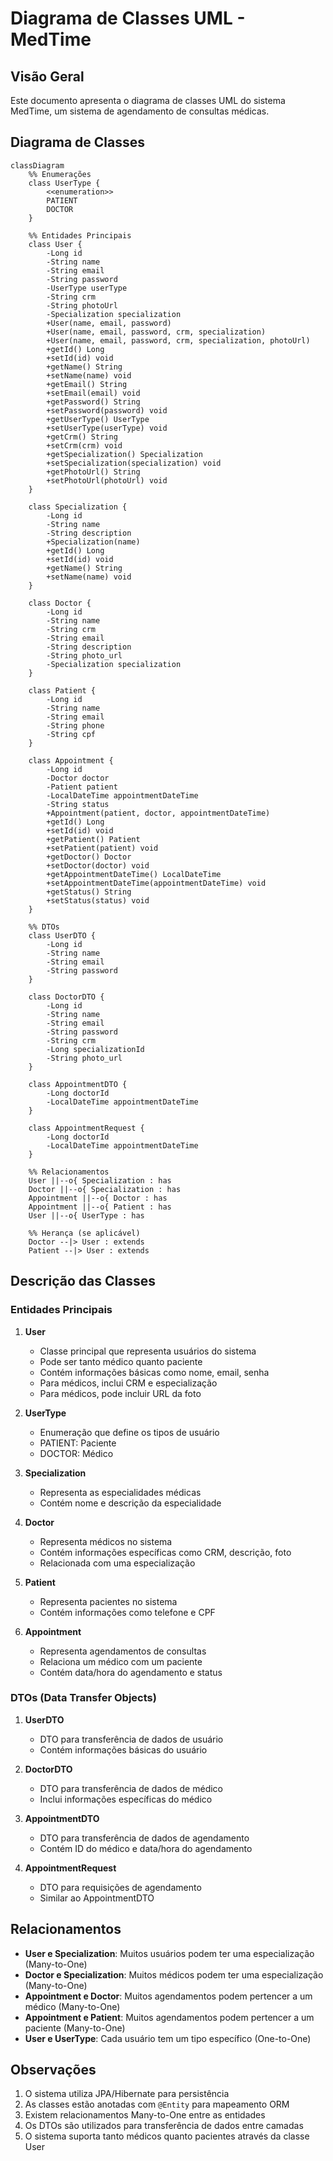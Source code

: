 # Diagrama de Classes UML - MedTime

## Visão Geral
Este documento apresenta o diagrama de classes UML do sistema MedTime, um sistema de agendamento de consultas médicas.

## Diagrama de Classes

```mermaid
classDiagram
    %% Enumerações
    class UserType {
        <<enumeration>>
        PATIENT
        DOCTOR
    }

    %% Entidades Principais
    class User {
        -Long id
        -String name
        -String email
        -String password
        -UserType userType
        -String crm
        -String photoUrl
        -Specialization specialization
        +User(name, email, password)
        +User(name, email, password, crm, specialization)
        +User(name, email, password, crm, specialization, photoUrl)
        +getId() Long
        +setId(id) void
        +getName() String
        +setName(name) void
        +getEmail() String
        +setEmail(email) void
        +getPassword() String
        +setPassword(password) void
        +getUserType() UserType
        +setUserType(userType) void
        +getCrm() String
        +setCrm(crm) void
        +getSpecialization() Specialization
        +setSpecialization(specialization) void
        +getPhotoUrl() String
        +setPhotoUrl(photoUrl) void
    }

    class Specialization {
        -Long id
        -String name
        -String description
        +Specialization(name)
        +getId() Long
        +setId(id) void
        +getName() String
        +setName(name) void
    }

    class Doctor {
        -Long id
        -String name
        -String crm
        -String email
        -String description
        -String photo_url
        -Specialization specialization
    }

    class Patient {
        -Long id
        -String name
        -String email
        -String phone
        -String cpf
    }

    class Appointment {
        -Long id
        -Doctor doctor
        -Patient patient
        -LocalDateTime appointmentDateTime
        -String status
        +Appointment(patient, doctor, appointmentDateTime)
        +getId() Long
        +setId(id) void
        +getPatient() Patient
        +setPatient(patient) void
        +getDoctor() Doctor
        +setDoctor(doctor) void
        +getAppointmentDateTime() LocalDateTime
        +setAppointmentDateTime(appointmentDateTime) void
        +getStatus() String
        +setStatus(status) void
    }

    %% DTOs
    class UserDTO {
        -Long id
        -String name
        -String email
        -String password
    }

    class DoctorDTO {
        -Long id
        -String name
        -String email
        -String password
        -String crm
        -Long specializationId
        -String photo_url
    }

    class AppointmentDTO {
        -Long doctorId
        -LocalDateTime appointmentDateTime
    }

    class AppointmentRequest {
        -Long doctorId
        -LocalDateTime appointmentDateTime
    }

    %% Relacionamentos
    User ||--o{ Specialization : has
    Doctor ||--o{ Specialization : has
    Appointment ||--o{ Doctor : has
    Appointment ||--o{ Patient : has
    User ||--o{ UserType : has

    %% Herança (se aplicável)
    Doctor --|> User : extends
    Patient --|> User : extends
```

## Descrição das Classes

### Entidades Principais

1. **User**
   - Classe principal que representa usuários do sistema
   - Pode ser tanto médico quanto paciente
   - Contém informações básicas como nome, email, senha
   - Para médicos, inclui CRM e especialização
   - Para médicos, pode incluir URL da foto

2. **UserType**
   - Enumeração que define os tipos de usuário
   - PATIENT: Paciente
   - DOCTOR: Médico

3. **Specialization**
   - Representa as especialidades médicas
   - Contém nome e descrição da especialidade

4. **Doctor**
   - Representa médicos no sistema
   - Contém informações específicas como CRM, descrição, foto
   - Relacionada com uma especialização

5. **Patient**
   - Representa pacientes no sistema
   - Contém informações como telefone e CPF

6. **Appointment**
   - Representa agendamentos de consultas
   - Relaciona um médico com um paciente
   - Contém data/hora do agendamento e status

### DTOs (Data Transfer Objects)

1. **UserDTO**
   - DTO para transferência de dados de usuário
   - Contém informações básicas do usuário

2. **DoctorDTO**
   - DTO para transferência de dados de médico
   - Inclui informações específicas do médico

3. **AppointmentDTO**
   - DTO para transferência de dados de agendamento
   - Contém ID do médico e data/hora do agendamento

4. **AppointmentRequest**
   - DTO para requisições de agendamento
   - Similar ao AppointmentDTO

## Relacionamentos

- **User e Specialization**: Muitos usuários podem ter uma especialização (Many-to-One)
- **Doctor e Specialization**: Muitos médicos podem ter uma especialização (Many-to-One)
- **Appointment e Doctor**: Muitos agendamentos podem pertencer a um médico (Many-to-One)
- **Appointment e Patient**: Muitos agendamentos podem pertencer a um paciente (Many-to-One)
- **User e UserType**: Cada usuário tem um tipo específico (One-to-One)

## Observações

1. O sistema utiliza JPA/Hibernate para persistência
2. As classes estão anotadas com `@Entity` para mapeamento ORM
3. Existem relacionamentos Many-to-One entre as entidades
4. Os DTOs são utilizados para transferência de dados entre camadas
5. O sistema suporta tanto médicos quanto pacientes através da classe User 

